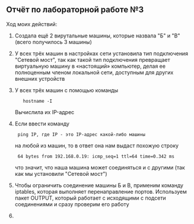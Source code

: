 ## Отчёт по лабораторной работе №3
Ход моих действий:
1. Создала ещё 2 вирутальные машины, которые назвала "Б" и "В" (всего получилось 3 машины)
2. У всех трёх машин в настройках сети установила тип подключения "Сетевой мост", так как такой тип подключения превращает виртуальную машину в «настоящий» компьютер, делая ее полноценным членом локальной сети, доступным для других внешних устройств
3. У всех трёх машин с помощью команды
   ```
      hostname -I
   ```
   Вычислила их IP-адрес
4. Если ввести команду
   ```
    ping IP, где IP - это IP-адрес какой-либо машины
   ```
   на любой из машин, то в ответ она нам выдаст похожую строку 
   
   ```
    64 bytes from 192.168.0.19: icmp_seq=1 ttl=64 time=0.342 ms
   ```
   что значит, что наша машина может соединяться и с другими (так как мы установили "Сетевой мост")
5. Чтобы ограничить соединение машины Б и В, применим команду iptables, которая выполняет перенаправление портов. Используем пакет OUTPUT, который работает с исходящими c подсети соединениями и сразу проверим его работу
6.    
